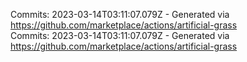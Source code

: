 Commits: 2023-03-14T03:11:07.079Z - Generated via https://github.com/marketplace/actions/artificial-grass
<br>
Commits: 2023-03-14T03:11:07.079Z - Generated via https://github.com/marketplace/actions/artificial-grass
<br>
